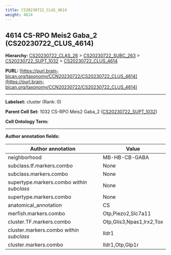 ```yaml
---
title: CS20230722_CLUS_4614
weight: 4614
---
```

## 4614 CS-RPO Meis2 Gaba_2 (CS20230722_CLUS_4614)
<b>Hierarchy: </b>
[CS20230722_CLAS_26](../CS20230722_CLAS_26) >
[CS20230722_SUBC_263](../CS20230722_SUBC_263) >
[CS20230722_SUPT_1032](../CS20230722_SUPT_1032) >
[CS20230722_CLUS_4614](../CS20230722_CLUS_4614)

**PURL:** [https://purl.brain-bican.org/taxonomy/CCN20230722/CS20230722_CLUS_4614](https://purl.brain-bican.org/taxonomy/CCN20230722/CS20230722_CLUS_4614)

---


**Labelset:** cluster (Rank: 0)

**Parent Cell Set:** 1032 CS-RPO Meis2 Gaba_2 ([CS20230722_SUPT_1032](../CS20230722_SUPT_1032))



**Cell Ontology Term:** 

[MARKER GENES.]: #


---

[TRANSFERRED ANNOTATIONS.]: #


[AUTHOR ANNOTATION FIELDS.]: #


**Author annotation fields:**

| Author annotation | Value |
|-------------------|-------|
|neighborhood|MB-HB-CB-GABA|
|subclass.tf.markers.combo|None|
|subclass.markers.combo|None|
|supertype.markers.combo _within subclass_|None|
|supertype.markers.combo|None|
|anatomical_annotation|CS|
|merfish.markers.combo|Otp,Piezo2,Slc7a11|
|cluster.TF.markers.combo|Otp,Glis3,Npas1,Irx2,Tox|
|cluster.markers.combo _within subclass_|Ildr1|
|cluster.markers.combo|Ildr1,Otp,Glp1r|
